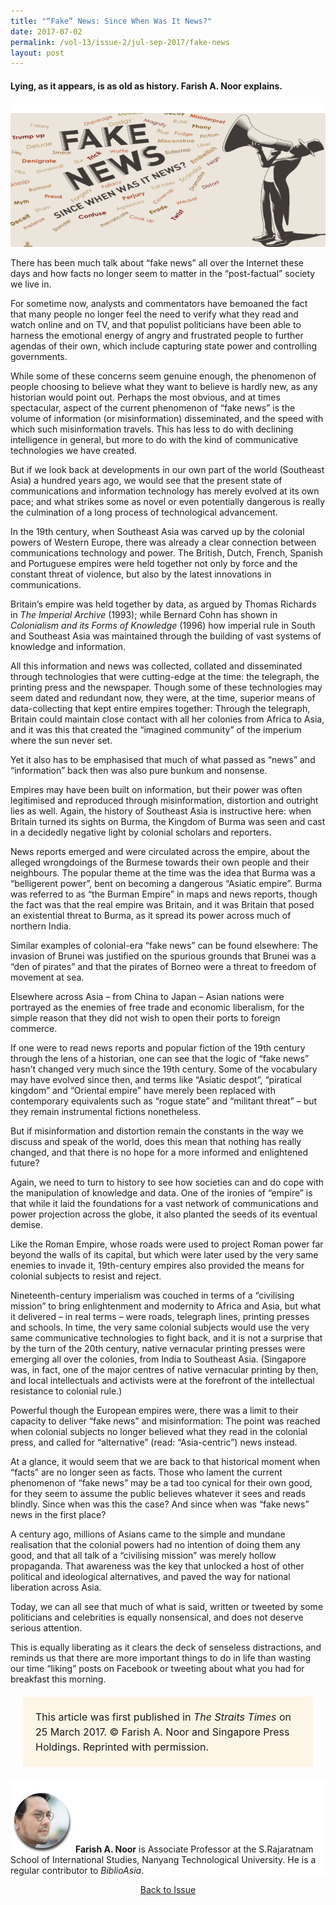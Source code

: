 ```yaml
---
title: "“Fake” News: Since When Was It News?"
date: 2017-07-02
permalink: /vol-13/issue-2/jul-sep-2017/fake-news
layout: post
---
```

#### Lying, as it appears, is as old as history. **Farish A. Noor** explains.

<div style="background-color: white;"><br><img src="/images/Vol-13-issue-2/fake-news/01_fakenews.png"></div>

There has been much talk about “fake news” all over the Internet these days and how facts no longer seem to matter in the “post-factual” society we live in.

For sometime now, analysts and commentators have bemoaned the fact that many people no longer feel the need to verify what they read and watch online and on TV, and that populist politicians have been able to harness the emotional energy of angry and frustrated people to further agendas of their own, which include capturing state power and controlling governments.

While some of these concerns seem genuine enough, the phenomenon of people choosing to believe what they want to believe is hardly new, as any historian would point out. Perhaps the most obvious, and at times spectacular, aspect of the current phenomenon of “fake news” is the volume of information (or misinformation) disseminated, and the speed with which such misinformation travels. This has less to do with declining intelligence in general, but more to do with the kind of communicative technologies we have created.

But if we look back at developments in our own part of the world (Southeast Asia) a hundred years ago, we would see that the present state of communications and information technology has merely evolved at its own pace; and what strikes some as novel or even potentially dangerous is really the culmination of a long process of technological advancement.

In the 19th century, when Southeast Asia was carved up by the colonial powers of Western Europe, there was already a clear connection between communications technology and power. The British, Dutch, French, Spanish and Portuguese empires were held together not only by force and the constant threat of violence, but also by the latest innovations in communications.

Britain’s empire was held together by data, as argued by Thomas Richards in *The Imperial Archive* (1993); while Bernard Cohn has shown in *Colonialism and its Forms of Knowledge* (1996) how imperial rule in South and Southeast Asia was maintained through the building of vast systems of knowledge and information.

All this information and news was collected, collated and disseminated through technologies that were cutting-edge at the time: the telegraph, the printing press and the newspaper. Though some of these technologies may seem dated and redundant now, they were, at the time, superior means of data-collecting that kept entire empires together: Through the telegraph, Britain could maintain close contact with all her colonies from Africa to Asia, and it was this that created the “imagined community” of the imperium where the sun never set.

Yet it also has to be emphasised that much of what passed as “news” and “information” back then was also pure bunkum and nonsense.

Empires may have been built on information, but their power was often legitimised and reproduced through misinformation, distortion and outright lies as well. Again, the history of Southeast Asia is instructive here: when Britain turned its sights on Burma, the Kingdom of Burma was seen and cast in a decidedly negative light by colonial scholars and reporters.

News reports emerged and were circulated across the empire, about the alleged wrongdoings of the Burmese towards their own people and their neighbours. The popular theme at the time was the idea that Burma was a “belligerent power”, bent on becoming a dangerous “Asiatic empire”. Burma was referred to as “the Burman Empire” in maps and news reports, though the fact was that the real empire was Britain, and it was Britain that posed an existential threat to Burma, as it spread its power across much of northern India.

Similar examples of colonial-era “fake news” can be found elsewhere: The invasion of Brunei was justified on the spurious grounds that Brunei was a “den of pirates” and that the pirates of Borneo were a threat to freedom of movement at sea.

Elsewhere across Asia – from China to Japan – Asian nations were portrayed as the enemies of free trade and economic liberalism, for the simple reason that they did not wish to open their ports to foreign commerce.

If one were to read news reports and popular fiction of the 19th century through the lens of a historian, one can see that the logic of “fake news” hasn’t changed very much since the 19th century. Some of the vocabulary may have evolved since then, and terms like “Asiatic despot”, “piratical kingdom” and “Oriental empire” have merely been replaced with contemporary equivalents such as “rogue state” and “militant threat” – but they remain instrumental fictions nonetheless.

But if misinformation and distortion remain the constants in the way we discuss and speak of the world, does this mean that nothing has really changed, and that there is no hope for a more informed and enlightened future?

Again, we need to turn to history to see how societies can and do cope with the manipulation of knowledge and data. One of the ironies of “empire” is that while it laid the foundations for a vast network of communications and power projection across the globe, it also planted the seeds of its eventual demise.

Like the Roman Empire, whose roads were used to project Roman power far beyond the walls of its capital, but which were later used by the very same enemies to invade it, 19th-century empires also provided the means for colonial subjects to resist and reject.

Nineteenth-century imperialism was couched in terms of a “civilising mission” to bring enlightenment and modernity to Africa and Asia, but what it delivered – in real terms – were roads, telegraph lines, printing presses and schools. In time, the very same colonial subjects would use the very same communicative technologies to fight back, and it is not a surprise that by the turn of the 20th century, native vernacular printing presses were emerging all over the colonies, from India to Southeast Asia. (Singapore was, in fact, one of the major centres of native vernacular printing by then, and local intellectuals and activists were at the forefront of the intellectual resistance to colonial rule.)

Powerful though the European empires were, there was a limit to their capacity to deliver “fake news” and misinformation: The point was reached when colonial subjects no longer believed what they read in the colonial press, and called for “alternative” (read: “Asia-centric”) news instead.

At a glance, it would seem that we are back to that historical moment when “facts” are no longer seen as facts. Those who lament the current phenomenon of “fake news” may be a tad too cynical for their own good, for they seem to assume the public believes whatever it sees and reads blindly. Since when was this the case? And since when was “fake news” news in the first place?

A century ago, millions of Asians came to the simple and mundane realisation that the colonial powers had no intention of doing them any good, and that all talk of a “civilising mission” was merely hollow propaganda. That awareness was the key that unlocked a host of other political and ideological alternatives, and paved the way for national liberation across Asia.

Today, we can all see that much of what is said, written or tweeted by some politicians and celebrities is equally nonsensical, and does not deserve serious attention.

This is equally liberating as it clears the deck of senseless distractions, and reminds us that there are more important things to do in life than wasting our time “liking” posts on Facebook or tweeting about what you had for breakfast this morning.

<span style="background-colour: #fdf5e6; padding: 20px; margin: 20px; background:#fdf5e6; display:block; font-size:1rem; line-height:1.5rem;">This article was first published in <i>The Straits Times</i> on 25 March 2017. © Farish A. Noor and Singapore Press Holdings. Reprinted with permission.</span>

<div style="background-color: white;">
<br>
<img style="width: 100px; height: 100px;" src="/images/Vol-13-issue-2/fake-news/farish.png">
	<b>Farish A. Noor</b> is Associate Professor at the S.Rajaratnam School of International Studies, Nanyang Technological University. He is a regular contributor to <i>BiblioAsia</i>.
</div>

<a href="/vol-13/issue-2/jul-sep-2017/"><center>Back to Issue</center></a>